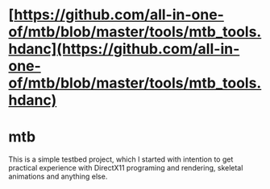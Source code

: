 # [https://github.com/all-in-one-of/mtb/blob/master/tools/mtb_tools.hdanc](https://github.com/all-in-one-of/mtb/blob/master/tools/mtb_tools.hdanc)

# mtb

This is a simple testbed project, which I started with intention to get practical experience with DirectX11 programing and rendering, skeletal animations and anything else.
